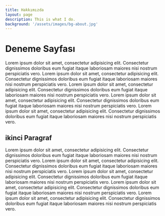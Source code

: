 ```yaml
---
title: Hakkımızda
layout: page
description: This is what I do.
background: '/assets/images/bg-about.jpg'
---
```


# Deneme Sayfası
Lorem ipsum dolor sit amet, consectetur adipisicing elit. Consectetur dignissimos doloribus eum fugiat itaque laboriosam maiores nisi nostrum perspiciatis vero. Lorem ipsum dolor sit amet, consectetur adipisicing elit. Consectetur dignissimos doloribus eum fugiat itaque laboriosam maiores nisi nostrum perspiciatis vero. Lorem ipsum dolor sit amet, consectetur adipisicing elit. Consectetur dignissimos doloribus eum fugiat itaque laboriosam maiores nisi nostrum perspiciatis vero. Lorem ipsum dolor sit amet, consectetur adipisicing elit. Consectetur dignissimos doloribus eum fugiat itaque laboriosam maiores nisi nostrum perspiciatis vero. Lorem ipsum dolor sit amet, consectetur adipisicing elit. Consectetur dignissimos doloribus eum fugiat itaque laboriosam maiores nisi nostrum perspiciatis vero.

## ikinci Paragraf
Lorem ipsum dolor sit amet, consectetur adipisicing elit. Consectetur dignissimos doloribus eum fugiat itaque laboriosam maiores nisi nostrum perspiciatis vero. Lorem ipsum dolor sit amet, consectetur adipisicing elit. Consectetur dignissimos doloribus eum fugiat itaque laboriosam maiores nisi nostrum perspiciatis vero. Lorem ipsum dolor sit amet, consectetur adipisicing elit. Consectetur dignissimos doloribus eum fugiat itaque laboriosam maiores nisi nostrum perspiciatis vero. Lorem ipsum dolor sit amet, consectetur adipisicing elit. Consectetur dignissimos doloribus eum fugiat itaque laboriosam maiores nisi nostrum perspiciatis vero. Lorem ipsum dolor sit amet, consectetur adipisicing elit. Consectetur dignissimos doloribus eum fugiat itaque laboriosam maiores nisi nostrum perspiciatis vero.